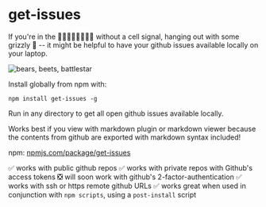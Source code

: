 # get-issues

If you're in the 🌳🌲🌳🌲🌳🌲🌳🌲 without a cell signal, hanging out with some grizzly 🐻 -- it might be helpful to have your github issues available locally on your laptop.

![bears, beets, battlestar](http://fat.gfycat.com/ContentLividCock.gif)

Install globally from npm with:

`npm install get-issues -g`

Run in any directory to get all open github issues available locally.

Works best if you view with markdown plugin or markdown viewer because the contents from github are exported with markdown syntax included!

npm: [npmjs.com/package/get-issues](https://www.npmjs.com/package/get-issues)


✅ works with public github repos
✅ works with private repos with Github's access tokens
❎ will soon work with github's 2-factor-authentication
✅ works with ssh or https remote github URLs
✅ works great when used in conjunction with `npm scripts`, using a `post-install` script